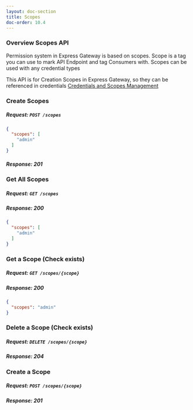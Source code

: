 ```yaml
---
layout: doc-section
title: Scopes
doc-order: 10.4
---
```


### Overview Scopes API
Permission system in Express Gateway is based on scopes. 
Scope is a tag you can use to mark API Endpoint and tag Consumers with.
Scopes can be used with any credential types

This API is for Creation Scopes in Express Gateway, so they can be referenced in credentials
[Credentials and Scopes Management](../../credential-management)

### Create Scopes
##### Request: `POST /scopes`
```json
{
  "scopes": [
    "admin"
  ]
}
```
##### Response: 201

### Get All Scopes
##### Request: `GET /scopes`

##### Response: 200
```json
{
  "scopes": [
    "admin"
  ]
}
```

### Get a Scope (Check exists)
##### Request: `GET /scopes/{scope}`

##### Response: 200
```json
{
  "scopes": "admin"
}
```
### Delete a Scope (Check exists)
##### Request: `DELETE /scopes/{scope}`

##### Response: 204

### Create a Scope
##### Request: `POST /scopes/{scope}`
##### Response: 201